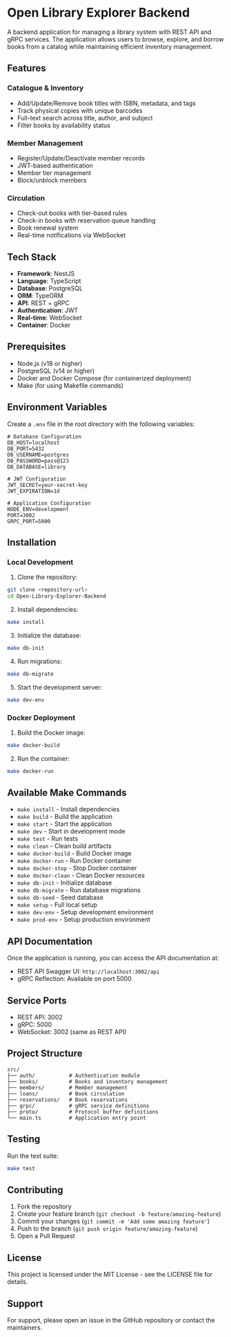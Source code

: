 # Open Library Explorer Backend

A backend application for managing a library system with REST API and gRPC services. The application allows users to browse, explore, and borrow books from a catalog while maintaining efficient inventory management.

## Features

### Catalogue & Inventory
- Add/Update/Remove book titles with ISBN, metadata, and tags
- Track physical copies with unique barcodes
- Full-text search across title, author, and subject
- Filter books by availability status

### Member Management
- Register/Update/Deactivate member records
- JWT-based authentication
- Member tier management
- Block/unblock members

### Circulation
- Check-out books with tier-based rules
- Check-in books with reservation queue handling
- Book renewal system
- Real-time notifications via WebSocket

## Tech Stack

- **Framework**: NestJS
- **Language**: TypeScript
- **Database**: PostgreSQL
- **ORM**: TypeORM
- **API**: REST + gRPC
- **Authentication**: JWT
- **Real-time**: WebSocket
- **Container**: Docker

## Prerequisites

- Node.js (v18 or higher)
- PostgreSQL (v14 or higher)
- Docker and Docker Compose (for containerized deployment)
- Make (for using Makefile commands)

## Environment Variables

Create a `.env` file in the root directory with the following variables:

```env
# Database Configuration
DB_HOST=localhost
DB_PORT=5432
DB_USERNAME=postgres
DB_PASSWORD=pass@123
DB_DATABASE=library

# JWT Configuration
JWT_SECRET=your-secret-key
JWT_EXPIRATION=1d

# Application Configuration
NODE_ENV=development
PORT=3002
GRPC_PORT=5000
```

## Installation

### Local Development

1. Clone the repository:
```bash
git clone <repository-url>
cd Open-Library-Explorer-Backend
```

2. Install dependencies:
```bash
make install
```

3. Initialize the database:
```bash
make db-init
```

4. Run migrations:
```bash
make db-migrate
```

5. Start the development server:
```bash
make dev-env
```

### Docker Deployment

1. Build the Docker image:
```bash
make docker-build
```

2. Run the container:
```bash
make docker-run
```

## Available Make Commands

- `make install` - Install dependencies
- `make build` - Build the application
- `make start` - Start the application
- `make dev` - Start in development mode
- `make test` - Run tests
- `make clean` - Clean build artifacts
- `make docker-build` - Build Docker image
- `make docker-run` - Run Docker container
- `make docker-stop` - Stop Docker container
- `make docker-clean` - Clean Docker resources
- `make db-init` - Initialize database
- `make db-migrate` - Run database migrations
- `make db-seed` - Seed database
- `make setup` - Full local setup
- `make dev-env` - Setup development environment
- `make prod-env` - Setup production environment

## API Documentation

Once the application is running, you can access the API documentation at:
- REST API Swagger UI: `http://localhost:3002/api`
- gRPC Reflection: Available on port 5000

## Service Ports

- REST API: 3002
- gRPC: 5000
- WebSocket: 3002 (same as REST API)

## Project Structure

```
src/
├── auth/           # Authentication module
├── books/          # Books and inventory management
├── members/        # Member management
├── loans/          # Book circulation
├── reservations/   # Book reservations
├── grpc/           # gRPC service definitions
├── proto/          # Protocol buffer definitions
└── main.ts         # Application entry point
```

## Testing

Run the test suite:
```bash
make test
```

## Contributing

1. Fork the repository
2. Create your feature branch (`git checkout -b feature/amazing-feature`)
3. Commit your changes (`git commit -m 'Add some amazing feature'`)
4. Push to the branch (`git push origin feature/amazing-feature`)
5. Open a Pull Request

## License

This project is licensed under the MIT License - see the LICENSE file for details.

## Support

For support, please open an issue in the GitHub repository or contact the maintainers.
